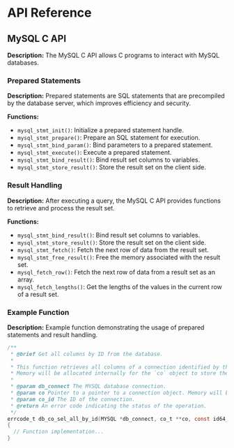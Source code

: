 # API Reference

## MySQL C API

**Description:** The MySQL C API allows C programs to interact with MySQL databases.

### Prepared Statements

**Description:** Prepared statements are SQL statements that are precompiled by the database server, which improves efficiency and security.

**Functions:**
- `mysql_stmt_init()`: Initialize a prepared statement handle.
- `mysql_stmt_prepare()`: Prepare an SQL statement for execution.
- `mysql_stmt_bind_param()`: Bind parameters to a prepared statement.
- `mysql_stmt_execute()`: Execute a prepared statement.
- `mysql_stmt_bind_result()`: Bind result set columns to variables.
- `mysql_stmt_store_result()`: Store the result set on the client side.

### Result Handling

**Description:** After executing a query, the MySQL C API provides functions to retrieve and process the result set.

**Functions:**
- `mysql_stmt_bind_result()`: Bind result set columns to variables.
- `mysql_stmt_store_result()`: Store the result set on the client side.
- `mysql_stmt_fetch()`: Fetch the next row of data from the result set.
- `mysql_stmt_free_result()`: Free the memory associated with the result set.
- `mysql_fetch_row()`: Fetch the next row of data from a result set as an array.
- `mysql_fetch_lengths()`: Get the lengths of the values in the current row of a result set.

### Example Function

**Description:** Example function demonstrating the usage of prepared statements and result handling.

```c
/**
 * @brief Get all columns by ID from the database.
 * 
 * This function retrieves all columns of a connection identified by the given ID from the database.
 * Memory will be allocated internally for the `co` object to store the retrieved data.
 * 
 * @param db_connect The MYSQL database connection.
 * @param co Pointer to a pointer to a connection object. Memory will be allocated internally for this object.
 * @param co_id The ID of the connection.
 * @return An error code indicating the status of the operation.
 */
errcode_t db_co_sel_all_by_id(MYSQL *db_connect, co_t **co, const id64_t co_id)
{
  // Function implementation...
}
